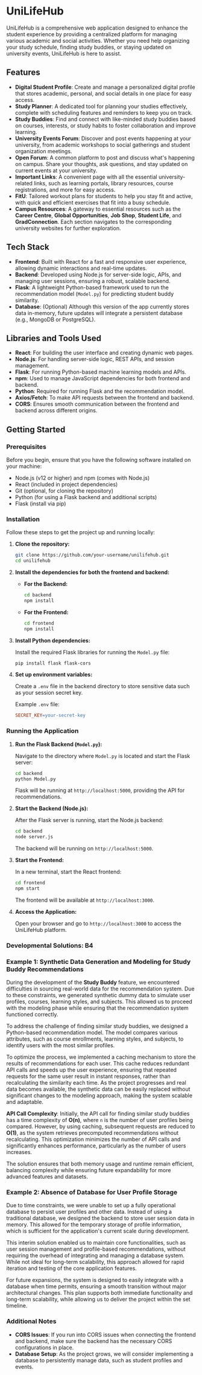 # UniLifeHub

UniLifeHub is a comprehensive web application designed to enhance the student experience by providing a centralized platform for managing various academic and social activities. Whether you need help organizing your study schedule, finding study buddies, or staying updated on university events, UniLifeHub is here to assist.

## Features

- **Digital Student Profile**: Create and manage a personalized digital profile that stores academic, personal, and social details in one place for easy access.
- **Study Planner**: A dedicated tool for planning your studies effectively, complete with scheduling features and reminders to keep you on track.
- **Study Buddies**: Find and connect with like-minded study buddies based on courses, interests, or study habits to foster collaboration and improve learning.
- **University Events Forum**: Discover and post events happening at your university, from academic workshops to social gatherings and student organization meetings.
- **Open Forum**: A common platform to post and discuss what's happening on campus. Share your thoughts, ask questions, and stay updated on current events at your university.
- **Important Links**: A convenient page with all the essential university-related links, such as learning portals, library resources, course registrations, and more for easy access.
- **FitU**: Tailored workout plans for students to help you stay fit and active, with quick and efficient exercises that fit into a busy schedule.
- **Campus Resources**: A gateway to essential resources such as the **Career Centre**, **Global Opportunities**, **Job Shop**, **Student Life**, and **GradConnection**. Each section navigates to the corresponding university websites for further exploration.

## Tech Stack

- **Frontend**: Built with React for a fast and responsive user experience, allowing dynamic interactions and real-time updates.
- **Backend**: Developed using Node.js for server-side logic, APIs, and managing user sessions, ensuring a robust, scalable backend.
- **Flask**: A lightweight Python-based framework used to run the recommendation model (`Model.py`) for predicting student buddy similarity.
- **Database**: (Optional) Although this version of the app currently stores data in-memory, future updates will integrate a persistent database (e.g., MongoDB or PostgreSQL).

## Libraries and Tools Used

- **React**: For building the user interface and creating dynamic web pages.
- **Node.js**: For handling server-side logic, REST APIs, and session management.
- **Flask**: For running Python-based machine learning models and APIs.
- **npm**: Used to manage JavaScript dependencies for both frontend and backend.
- **Python**: Required for running Flask and the recommendation model.
- **Axios/Fetch**: To make API requests between the frontend and backend.
- **CORS**: Ensures smooth communication between the frontend and backend across different origins.

## Getting Started

### Prerequisites

Before you begin, ensure that you have the following software installed on your machine:

- Node.js (v12 or higher) and npm (comes with Node.js)
- React (included in project dependencies)
- Git (optional, for cloning the repository)
- Python (for using a Flask backend and additional scripts)
- Flask (install via pip)

### Installation

Follow these steps to get the project up and running locally:

1. **Clone the repository:**

   ```bash
   git clone https://github.com/your-username/unilifehub.git
   cd unilifehub
   ```

2. **Install the dependencies for both the frontend and backend:**

   - **For the Backend:**

     ```bash
     cd backend
     npm install
     ```

   - **For the Frontend:**

     ```bash
     cd frontend
     npm install
     ```

3. **Install Python dependencies:**

   Install the required Flask libraries for running the `Model.py` file:

   ```bash
   pip install flask flask-cors
   ```

4. **Set up environment variables:**

   Create a `.env` file in the backend directory to store sensitive data such as your session secret key.

   Example `.env` file:

   ```makefile
   SECRET_KEY=your-secret-key
   ```

### Running the Application

1. **Run the Flask Backend (`Model.py`):**

   Navigate to the directory where `Model.py` is located and start the Flask server:

   ```bash
   cd backend
   python Model.py
   ```

   Flask will be running at `http://localhost:5000`, providing the API for recommendations.

2. **Start the Backend (Node.js):**

   After the Flask server is running, start the Node.js backend:

   ```bash
   cd backend
   node server.js
   ```

   The backend will be running on `http://localhost:5000`.

3. **Start the Frontend:**

   In a new terminal, start the React frontend:

   ```bash
   cd frontend
   npm start
   ```

   The frontend will be available at `http://localhost:3000`.

4. **Access the Application:**

   Open your browser and go to `http://localhost:3000` to access the UniLifeHub platform.

### Developmental Solutions: B4

### Example 1: Synthetic Data Generation and Modeling for Study Buddy Recommendations

During the development of the **Study Buddy** feature, we encountered difficulties in sourcing real-world data for the recommendation system. Due to these constraints, we generated synthetic dummy data to simulate user profiles, courses, learning styles, and subjects. This allowed us to proceed with the modeling phase while ensuring that the recommendation system functioned correctly.

To address the challenge of finding similar study buddies, we designed a Python-based recommendation model. The model compares various attributes, such as course enrollments, learning styles, and subjects, to identify users with the most similar profiles.

To optimize the process, we implemented a caching mechanism to store the results of recommendations for each user. This cache reduces redundant API calls and speeds up the user experience, ensuring that repeated requests for the same user result in instant responses, rather than recalculating the similarity each time. As the project progresses and real data becomes available, the synthetic data can be easily replaced without significant changes to the modeling approach, making the system scalable and adaptable.

**API Call Complexity**: Initially, the API call for finding similar study buddies has a time complexity of **O(n)**, where `n` is the number of user profiles being compared. However, by using caching, subsequent requests are reduced to **O(1)**, as the system retrieves precomputed recommendations without recalculating. This optimization minimizes the number of API calls and significantly enhances performance, particularly as the number of users increases.

The solution ensures that both memory usage and runtime remain efficient, balancing complexity while ensuring future expandability for more advanced features and datasets.

### Example 2: Absence of Database for User Profile Storage

Due to time constraints, we were unable to set up a fully operational database to persist user profiles and other data. Instead of using a traditional database, we designed the backend to store user session data in memory. This allowed for the temporary storage of profile information, which is sufficient for the application's current scale during development.

This interim solution enabled us to maintain core functionalities, such as user session management and profile-based recommendations, without requiring the overhead of integrating and managing a database system. While not ideal for long-term scalability, this approach allowed for rapid iteration and testing of the core application features.

For future expansions, the system is designed to easily integrate with a database when time permits, ensuring a smooth transition without major architectural changes. This plan supports both immediate functionality and long-term scalability, while allowing us to deliver the project within the set timeline.

### Additional Notes

- **CORS Issues**: If you run into CORS issues when connecting the frontend and backend, make sure the backend has the necessary CORS configurations in place.
- **Database Setup**: As the project grows, we will consider implementing a database to persistently manage data, such as student profiles and events.

